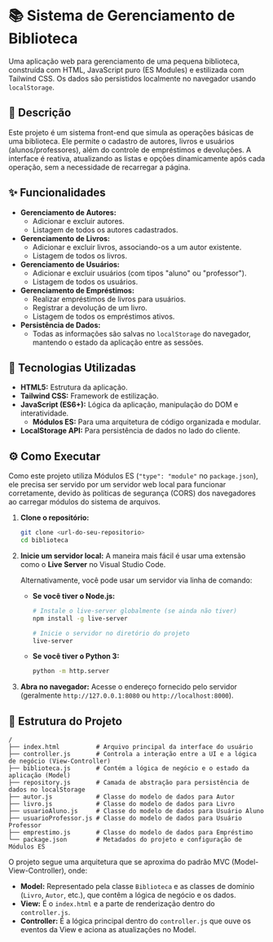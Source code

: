 # 📚 Sistema de Gerenciamento de Biblioteca

Uma aplicação web para gerenciamento de uma pequena biblioteca, construída com HTML, JavaScript puro (ES Modules) e estilizada com Tailwind CSS. Os dados são persistidos localmente no navegador usando `localStorage`.

## 📖 Descrição

Este projeto é um sistema front-end que simula as operações básicas de uma biblioteca. Ele permite o cadastro de autores, livros e usuários (alunos/professores), além do controle de empréstimos e devoluções. A interface é reativa, atualizando as listas e opções dinamicamente após cada operação, sem a necessidade de recarregar a página.

## ✨ Funcionalidades

-   **Gerenciamento de Autores:**
    -   Adicionar e excluir autores.
    -   Listagem de todos os autores cadastrados.
-   **Gerenciamento de Livros:**
    -   Adicionar e excluir livros, associando-os a um autor existente.
    -   Listagem de todos os livros.
-   **Gerenciamento de Usuários:**
    -   Adicionar e excluir usuários (com tipos "aluno" ou "professor").
    -   Listagem de todos os usuários.
-   **Gerenciamento de Empréstimos:**
    -   Realizar empréstimos de livros para usuários.
    -   Registrar a devolução de um livro.
    -   Listagem de todos os empréstimos ativos.
-   **Persistência de Dados:**
    -   Todas as informações são salvas no `localStorage` do navegador, mantendo o estado da aplicação entre as sessões.

## 🚀 Tecnologias Utilizadas

-   **HTML5:** Estrutura da aplicação.
-   **Tailwind CSS:** Framework de estilização.
-   **JavaScript (ES6+):** Lógica da aplicação, manipulação do DOM e interatividade.
    -   **Módulos ES:** Para uma arquitetura de código organizada e modular.
-   **LocalStorage API:** Para persistência de dados no lado do cliente.

## ⚙️ Como Executar

Como este projeto utiliza Módulos ES (`"type": "module"` no `package.json`), ele precisa ser servido por um servidor web local para funcionar corretamente, devido às políticas de segurança (CORS) dos navegadores ao carregar módulos do sistema de arquivos.

1.  **Clone o repositório:**
    ```bash
    git clone <url-do-seu-repositorio>
    cd biblioteca
    ```

2.  **Inicie um servidor local:**
    A maneira mais fácil é usar uma extensão como o **Live Server** no Visual Studio Code.

    Alternativamente, você pode usar um servidor via linha de comando:

    -   **Se você tiver o Node.js:**
        ```bash
        # Instale o live-server globalmente (se ainda não tiver)
        npm install -g live-server

        # Inicie o servidor no diretório do projeto
        live-server
        ```

    -   **Se você tiver o Python 3:**
        ```bash
        python -m http.server
        ```

3.  **Abra no navegador:**
    Acesse o endereço fornecido pelo servidor (geralmente `http://127.0.0.1:8080` ou `http://localhost:8000`).

## 📂 Estrutura do Projeto

```
/
├── index.html          # Arquivo principal da interface do usuário
├── controller.js       # Controla a interação entre a UI e a lógica de negócio (View-Controller)
├── biblioteca.js       # Contém a lógica de negócio e o estado da aplicação (Model)
├── repository.js       # Camada de abstração para persistência de dados no localStorage
├── autor.js            # Classe do modelo de dados para Autor
├── livro.js            # Classe do modelo de dados para Livro
├── usuarioAluno.js     # Classe do modelo de dados para Usuário Aluno
├── usuarioProfessor.js # Classe do modelo de dados para Usuário Professor
├── emprestimo.js       # Classe do modelo de dados para Empréstimo
└── package.json        # Metadados do projeto e configuração de Módulos ES
```

O projeto segue uma arquitetura que se aproxima do padrão MVC (Model-View-Controller), onde:
-   **Model:** Representado pela classe `Biblioteca` e as classes de domínio (`Livro`, `Autor`, etc.), que contêm a lógica de negócio e os dados.
-   **View:** É o `index.html` e a parte de renderização dentro do `controller.js`.
-   **Controller:** É a lógica principal dentro do `controller.js` que ouve os eventos da View e aciona as atualizações no Model.